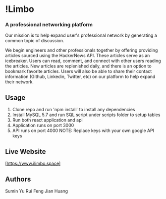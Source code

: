 # !Limbo
### A professional networking platform

Our mission is to help expand user's professional network by generating
a common topic of discussion.

We begin engineers and other professionals together by offering providing
articles sourced using the HackerNews API. These articles serve as an
icebreaker. Users can read, comment, and connect with other users reading the
articles. New articles are replenished daily, and there is an option to
bookmark favorite articles. Users will also be able to share their contact information
(Github, Linkedin, Twitter, etc) on our platform to help expand their network.

## Usage
1. Clone repo and run 'npm install` to install any dependencies
2. Install MySQL 5.7 and run SQL script under scripts folder to setup tables
2. Run both react application and api
3. Application runs on port 3000
4. API runs on port 4000
NOTE: Replace keys with your own google API keys

## Live Website
[https://www.ilimbo.space]

## Authors
Sumin Yu
Rui Feng
Jian Huang
